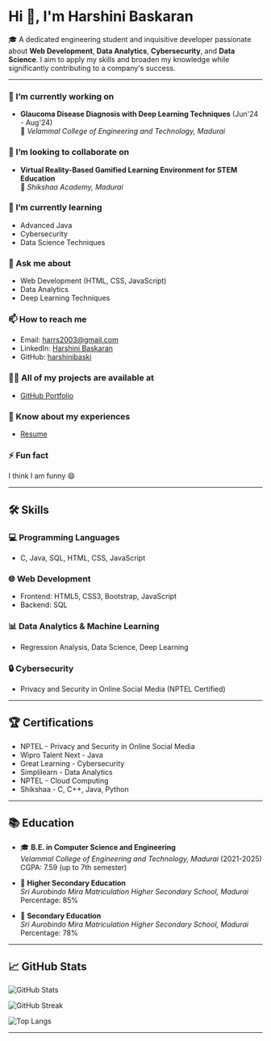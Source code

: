 # Hi 👋, I'm Harshini Baskaran

🎓 A dedicated engineering student and inquisitive developer passionate about **Web Development**, **Data Analytics**, **Cybersecurity**, and **Data Science**. I aim to apply my skills and broaden my knowledge while significantly contributing to a company's success.

---

### 🔭 I’m currently working on
- **Glaucoma Disease Diagnosis with Deep Learning Techniques** (Jun'24 - Aug'24)  
  📍 *Velammal College of Engineering and Technology, Madurai*

### 👯 I’m looking to collaborate on
- **Virtual Reality-Based Gamified Learning Environment for STEM Education**  
  📍 *Shikshaa Academy, Madurai*

### 🌱 I’m currently learning
- Advanced Java  
- Cybersecurity  
- Data Science Techniques  

### 💬 Ask me about
- Web Development (HTML, CSS, JavaScript)  
- Data Analytics  
- Deep Learning Techniques  

### 📫 How to reach me
- Email: [harrs2003@gmail.com](mailto:harrs2003@gmail.com)
- LinkedIn: [Harshini Baskaran](https://www.linkedin.com/in/harshini-b-612479286)
- GitHub: [harshinibaski](https://github.com/harshinibaski)

### 👨‍💻 All of my projects are available at
- [GitHub Portfolio](https://github.com/harshinibaski/placement.git)

### 📄 Know about my experiences
- [Resume](https://www.linkedin.com/in/harshini-b-612479286)

### ⚡ Fun fact
I think I am funny 😄

---

## 🛠️ Skills

### 💻 Programming Languages
- C, Java, SQL, HTML, CSS, JavaScript  

### 🌐 Web Development
- Frontend: HTML5, CSS3, Bootstrap, JavaScript  
- Backend: SQL  

### 📊 Data Analytics & Machine Learning
- Regression Analysis, Data Science, Deep Learning  

### 🔒 Cybersecurity
- Privacy and Security in Online Social Media (NPTEL Certified)

---

## 🏆 Certifications
- NPTEL - Privacy and Security in Online Social Media  
- Wipro Talent Next - Java  
- Great Learning - Cybersecurity  
- Simplilearn - Data Analytics  
- NPTEL - Cloud Computing  
- Shikshaa - C, C++, Java, Python  

---

## 📚 Education
- 🎓 **B.E. in Computer Science and Engineering**  
  *Velammal College of Engineering and Technology, Madurai* (2021-2025)  
  CGPA: 7.59 (up to 7th semester)

- 📖 **Higher Secondary Education**  
  *Sri Aurobindo Mira Matriculation Higher Secondary School, Madurai*  
  Percentage: 85%

- 📖 **Secondary Education**  
  *Sri Aurobindo Mira Matriculation Higher Secondary School, Madurai*  
  Percentage: 78%

---

## 📈 GitHub Stats

![GitHub Stats](https://github-readme-stats.vercel.app/api?username=harshinibaski&show_icons=true&theme=radical)

![GitHub Streak](https://streak-stats.demolab.com/?user=harshinibaski&theme=radical)

![Top Langs](https://github-readme-stats.vercel.app/api/top-langs/?username=harshinibaski&layout=compact&theme=radical)

---


